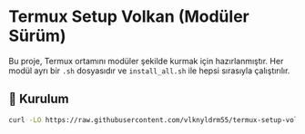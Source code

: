 # Termux Setup Volkan (Modüler Sürüm)

Bu proje, Termux ortamını modüler şekilde kurmak için hazırlanmıştır. Her modül ayrı bir `.sh` dosyasıdır ve `install_all.sh` ile hepsi sırasıyla çalıştırılır.

## 🚀 Kurulum

```bash
curl -LO https://raw.githubusercontent.com/vlknyldrm55/termux-setup-volkan/master/install_all.sh && bash install_all.sh
